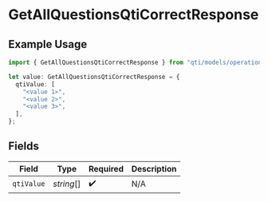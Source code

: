 # GetAllQuestionsQtiCorrectResponse

## Example Usage

```typescript
import { GetAllQuestionsQtiCorrectResponse } from "qti/models/operations";

let value: GetAllQuestionsQtiCorrectResponse = {
  qtiValue: [
    "<value 1>",
    "<value 2>",
    "<value 3>",
  ],
};
```

## Fields

| Field              | Type               | Required           | Description        |
| ------------------ | ------------------ | ------------------ | ------------------ |
| `qtiValue`         | *string*[]         | :heavy_check_mark: | N/A                |